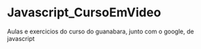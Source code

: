 # Javascript_CursoEmVideo
 Aulas e exercicios do curso do guanabara, junto com o google, de javascript

